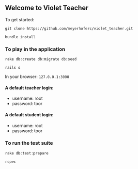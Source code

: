 ## Welcome to Violet Teacher

To get started:

`git clone https://github.com/meyerhoferc/violet_teacher.git`

`bundle install`

### To play in the application

`rake db:create db:migrate db:seed`

`rails s`

In your browser: `127.0.0.1:3000`

#### A default teacher login:

* username: root
* password: toor

#### A default student login:
* username: root
* password: toor

### To run the test suite
`rake db:test:prepare`

`rspec`
